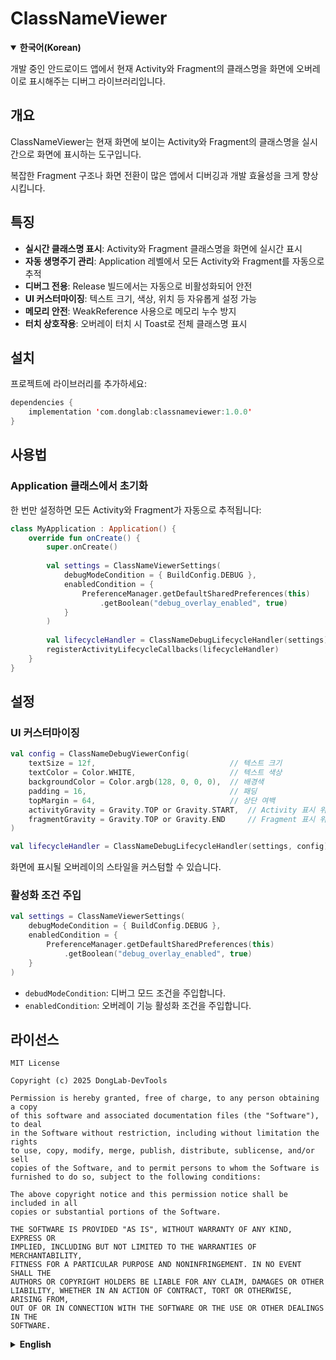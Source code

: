 # ClassNameViewer

<div>
  <details open>
    <summary><b>한국어(Korean)</b></summary>
    
개발 중인 안드로이드 앱에서 현재 Activity와 Fragment의 클래스명을 화면에 오버레이로 표시해주는 디버그 라이브러리입니다.

## 개요

ClassNameViewer는 현재 화면에 보이는 Activity와 Fragment의 클래스명을 실시간으로 화면에 표시하는 도구입니다.

복잡한 Fragment 구조나 화면 전환이 많은 앱에서 디버깅과 개발 효율성을 크게 향상시킵니다.

## 특징

- **실시간 클래스명 표시**: Activity와 Fragment 클래스명을 화면에 실시간 표시
- **자동 생명주기 관리**: Application 레벨에서 모든 Activity와 Fragment를 자동으로 추적
- **디버그 전용**: Release 빌드에서는 자동으로 비활성화되어 안전
- **UI 커스터마이징**: 텍스트 크기, 색상, 위치 등 자유롭게 설정 가능
- **메모리 안전**: WeakReference 사용으로 메모리 누수 방지
- **터치 상호작용**: 오버레이 터치 시 Toast로 전체 클래스명 표시

## 설치

프로젝트에 라이브러리를 추가하세요:

```kotlin
dependencies {
    implementation 'com.donglab:classnameviewer:1.0.0'
}
```

## 사용법

### Application 클래스에서 초기화

한 번만 설정하면 모든 Activity와 Fragment가 자동으로 추적됩니다:

```kotlin
class MyApplication : Application() {
    override fun onCreate() {
        super.onCreate()
        
        val settings = ClassNameViewerSettings(
            debugModeCondition = { BuildConfig.DEBUG },
            enabledCondition = { 
                PreferenceManager.getDefaultSharedPreferences(this)
                    .getBoolean("debug_overlay_enabled", true)
            }
        )
        
        val lifecycleHandler = ClassNameDebugLifecycleHandler(settings)
        registerActivityLifecycleCallbacks(lifecycleHandler)
    }
}
```

## 설정

### UI 커스터마이징

```kotlin
val config = ClassNameDebugViewerConfig(
    textSize = 12f,                              // 텍스트 크기
    textColor = Color.WHITE,                     // 텍스트 색상
    backgroundColor = Color.argb(128, 0, 0, 0),  // 배경색
    padding = 16,                                // 패딩
    topMargin = 64,                              // 상단 여백
    activityGravity = Gravity.TOP or Gravity.START,  // Activity 표시 위치
    fragmentGravity = Gravity.TOP or Gravity.END     // Fragment 표시 위치
)

val lifecycleHandler = ClassNameDebugLifecycleHandler(settings, config)
```
화면에 표시될 오버레이의 스타일을 커스텀할 수 있습니다.

### 활성화 조건 주입

```kotlin
val settings = ClassNameViewerSettings(
    debugModeCondition = { BuildConfig.DEBUG },
    enabledCondition = { 
        PreferenceManager.getDefaultSharedPreferences(this)
            .getBoolean("debug_overlay_enabled", true)
    }
)
```
- `debudModeCondition`: 디버그 모드 조건을 주입합니다.
- `enabledCondition`: 오버레이 기능 활성화 조건을 주입합니다. 

## 라이선스

```
MIT License

Copyright (c) 2025 DongLab-DevTools

Permission is hereby granted, free of charge, to any person obtaining a copy
of this software and associated documentation files (the "Software"), to deal
in the Software without restriction, including without limitation the rights
to use, copy, modify, merge, publish, distribute, sublicense, and/or sell
copies of the Software, and to permit persons to whom the Software is
furnished to do so, subject to the following conditions:

The above copyright notice and this permission notice shall be included in all
copies or substantial portions of the Software.

THE SOFTWARE IS PROVIDED "AS IS", WITHOUT WARRANTY OF ANY KIND, EXPRESS OR
IMPLIED, INCLUDING BUT NOT LIMITED TO THE WARRANTIES OF MERCHANTABILITY,
FITNESS FOR A PARTICULAR PURPOSE AND NONINFRINGEMENT. IN NO EVENT SHALL THE
AUTHORS OR COPYRIGHT HOLDERS BE LIABLE FOR ANY CLAIM, DAMAGES OR OTHER
LIABILITY, WHETHER IN AN ACTION OF CONTRACT, TORT OR OTHERWISE, ARISING FROM,
OUT OF OR IN CONNECTION WITH THE SOFTWARE OR THE USE OR OTHER DEALINGS IN THE
SOFTWARE.
```

  </details>
</div>

<div>
  <details>
    <summary><b>English</b></summary>

A lightweight Android debug library that displays Activity and Fragment class names as screen overlays during development.

## Overview

ClassNameViewer displays the class names of currently visible Activities and Fragments in real-time on screen.

It significantly improves debugging and development efficiency in apps with complex Fragment structures or frequent screen transitions.

## Features

- **Real-time class name display**: Shows Activity and Fragment class names on screen in real-time
- **Automatic lifecycle management**: Automatically tracks all Activities and Fragments at the Application level
- **Debug-only**: Automatically disabled in release builds for safety
- **UI customization**: Freely configure text size, color, position, etc.
- **Memory safe**: Prevents memory leaks using WeakReference
- **Touch interaction**: Touch overlay to show full class name in toast

## Installation

Add the library to your project:

```kotlin
dependencies {
    implementation 'com.donglab:classnameviewer:1.0.0'
}
```

## Usage

### Initialize in Application class (Recommended)

Set up once and all Activities and Fragments will be automatically tracked:

```kotlin
class MyApplication : Application() {
    override fun onCreate() {
        super.onCreate()
        
        val settings = ClassNameViewerSettings(
            debugModeCondition = { BuildConfig.DEBUG },
            enabledCondition = { 
                PreferenceManager.getDefaultSharedPreferences(this)
                    .getBoolean("debug_overlay_enabled", true)
            }
        )
        
        val lifecycleHandler = ClassNameDebugLifecycleHandler(settings)
        registerActivityLifecycleCallbacks(lifecycleHandler)
    }
}
```

## Configuration

### UI Customization

```kotlin
val config = ClassNameDebugViewerConfig(
    textSize = 12f,                              // Text size
    textColor = Color.WHITE,                     // Text color
    backgroundColor = Color.argb(128, 0, 0, 0),  // Background color
    padding = 16,                                // Padding
    topMargin = 64,                              // Top margin
    activityGravity = Gravity.TOP or Gravity.START,  // Activity display position
    fragmentGravity = Gravity.TOP or Gravity.END     // Fragment display position
)

val lifecycleHandler = ClassNameDebugLifecycleHandler(settings, config)
```
You can customize the style of the overlay that will be displayed on screen.

### Activation Condition Injection

```kotlin
val settings = ClassNameViewerSettings(
    debugModeCondition = { BuildConfig.DEBUG },
    enabledCondition = { 
        PreferenceManager.getDefaultSharedPreferences(this)
            .getBoolean("debug_overlay_enabled", true)
    }
)
```
- `debugModeCondition`: Injects debug mode condition.
- `enabledCondition`: Injects overlay feature activation condition.

## License

```
MIT License

Copyright (c) 2025 DongLab-DevTools

Permission is hereby granted, free of charge, to any person obtaining a copy
of this software and associated documentation files (the "Software"), to deal
in the Software without restriction, including without limitation the rights
to use, copy, modify, merge, publish, distribute, sublicense, and/or sell
copies of the Software, and to permit persons to whom the Software is
furnished to do so, subject to the following conditions:

The above copyright notice and this permission notice shall be included in all
copies or substantial portions of the Software.

THE SOFTWARE IS PROVIDED "AS IS", WITHOUT WARRANTY OF ANY KIND, EXPRESS OR
IMPLIED, INCLUDING BUT NOT LIMITED TO THE WARRANTIES OF MERCHANTABILITY,
FITNESS FOR A PARTICULAR PURPOSE AND NONINFRINGEMENT. IN NO EVENT SHALL THE
AUTHORS OR COPYRIGHT HOLDERS BE LIABLE FOR ANY CLAIM, DAMAGES OR OTHER
LIABILITY, WHETHER IN AN ACTION OF CONTRACT, TORT OR OTHERWISE, ARISING FROM,
OUT OF OR IN CONNECTION WITH THE SOFTWARE OR THE USE OR OTHER DEALINGS IN THE
SOFTWARE.
```

  </details>
</div>
